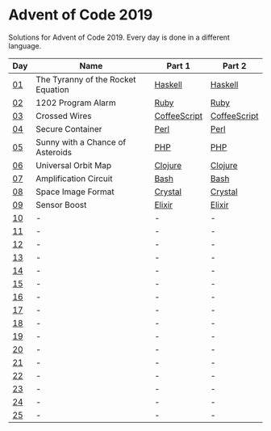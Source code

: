 # Advent of Code 2019

Solutions for Advent of Code 2019. Every day is done in a different language.

|Day                                       |Name                              |Part 1                     |Part 2                     |
|------------------------------------------|----------------------------------|---------------------------|---------------------------|
|[01](https://adventofcode.com/2019/day/1) |The Tyranny of the Rocket Equation|[Haskell](/1/1.hs)         |[Haskell](1/2.hs)          |
|[02](https://adventofcode.com/2019/day/2) |1202 Program Alarm                |[Ruby](/2/1.rb)            |[Ruby](/2/2.rb)            |
|[03](https://adventofcode.com/2019/day/3) |Crossed Wires                     |[CoffeeScript](/3/1.coffee)|[CoffeeScript](/3/2.coffee)|
|[04](https://adventofcode.com/2019/day/4) |Secure Container                  |[Perl](/4/1.pl)            |[Perl](/4/2.pl)            |
|[05](https://adventofcode.com/2019/day/5) |Sunny with a Chance of Asteroids  |[PHP](/5/1.php)            |[PHP](/5/2.php)            |
|[06](https://adventofcode.com/2019/day/6) |Universal Orbit Map               |[Clojure](/6/1.clj)        |[Clojure](/6/2.clj)        |
|[07](https://adventofcode.com/2019/day/7) |Amplification Circuit             |[Bash](/7/1.sh)            |[Bash](/7/2.sh)            |
|[08](https://adventofcode.com/2019/day/8) |Space Image Format                |[Crystal](/8/1.cr)         |[Crystal](/8/2.cr)         |
|[09](https://adventofcode.com/2019/day/9) |Sensor Boost                      |[Elixir](/9/1-2.exs)       |[Elixir](/9/1-2.exs)       |
|[10](https://adventofcode.com/2019/day/10)|-                                 |-                          |-                          |
|[11](https://adventofcode.com/2019/day/11)|-                                 |-                          |-                          |
|[12](https://adventofcode.com/2019/day/12)|-                                 |-                          |-                          |
|[13](https://adventofcode.com/2019/day/13)|-                                 |-                          |-                          |
|[14](https://adventofcode.com/2019/day/14)|-                                 |-                          |-                          |
|[15](https://adventofcode.com/2019/day/15)|-                                 |-                          |-                          |
|[16](https://adventofcode.com/2019/day/16)|-                                 |-                          |-                          |
|[17](https://adventofcode.com/2019/day/17)|-                                 |-                          |-                          |
|[18](https://adventofcode.com/2019/day/18)|-                                 |-                          |-                          |
|[19](https://adventofcode.com/2019/day/19)|-                                 |-                          |-                          |
|[20](https://adventofcode.com/2019/day/20)|-                                 |-                          |-                          |
|[21](https://adventofcode.com/2019/day/21)|-                                 |-                          |-                          |
|[22](https://adventofcode.com/2019/day/22)|-                                 |-                          |-                          |
|[23](https://adventofcode.com/2019/day/23)|-                                 |-                          |-                          |
|[24](https://adventofcode.com/2019/day/24)|-                                 |-                          |-                          |
|[25](https://adventofcode.com/2019/day/25)|-                                 |-                          |-                          |

